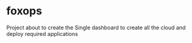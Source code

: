 # foxops
Project about to create the Single dashboard to create all the cloud and deploy required applications
